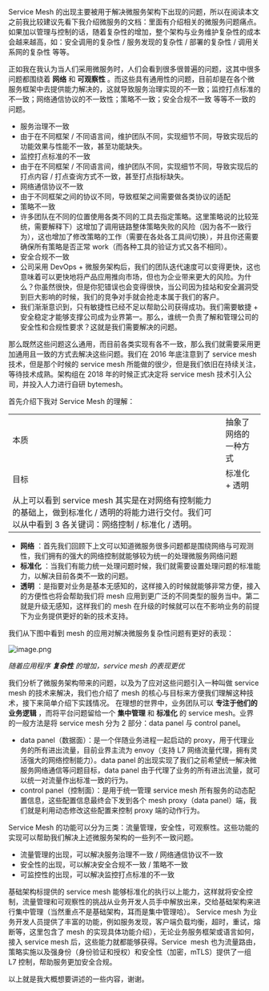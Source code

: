 <!--
 * @Author: your name
 * @Date: 2022-04-13 11:13:32
 * @LastEditTime: 2022-04-21 14:29:40
 * @LastEditors: Please set LastEditors
 * @Description: 打开koroFileHeader查看配置 进行设置: https://github.com/OBKoro1/koro1FileHeader/wiki/%E9%85%8D%E7%BD%AE
 * @FilePath: /infra-std/service_mesh/service_mesh_why.md
-->
Service Mesh 的出现主要被用于解决微服务架构下出现的问题，所以在阅读本文之前我比较建议先看下我介绍微服务的文档：​里面有介绍相关的微服务问题痛点。如果加以管理与控制的话，随着复杂性的增加，整个架构与业务维护复杂性的成本会越来越高，如：安全调用的复杂性 / 服务发现的复杂性 / 部署的复杂性 / 调用关系网的复杂性 等等。

正如我在我认为当人们采用微服务时，人们会看到很多很普遍的问题，这其中很多问题都围绕着 **网络** 和 **可观察性** 。而这些具有通用性的问题，目前却是在各个微服务框架中去提供能力解决的，这就导致服务治理实现的不一致；监控打点标准的不一致；网络通信协议的不一致性；策略不一致；安全合规不一致 等等不一致的问题。

-   服务治理不一致
-   由于在不同框架 / 不同语言间，维护团队不同，实现细节不同，导致实现后的功能效果与性能不一致，甚至功能缺失。
-   监控打点标准的不一致
-   由于在不同框架 / 不同语言间，维护团队不同，实现细节不同，导致实现后的打点内容 / 打点查询方式不一致，甚至打点指标缺失。
-   网络通信协议不一致
-   由于不同框架之间的协议不同，导致框架之间需要做各类协议的适配
-   策略不一致
-   许多团队在不同的位置使用各类不同的工具去指定策略。这里策略说的比较笼统，需要解释下）这增加了调用链路整体策略失败的风险（因为各不一致行为），这也增加了修改策略的工作（需要在各处各工具间切换），并且你还需要确保所有策略是否正常 work（而各种工具的验证方式又各不相同）。
-   安全合规不一致
-   公司采用 DevOps + 微服务架构后，我们的团队迭代速度可以变得更快，这也意味着可以更快地将产品应用推向市场，但也为企业带来更大的风险。为什么？你虽然很快，但是你犯错误也会变得很快，当公司因为挂站和安全漏洞受到巨大影响的时候，我们的竞争对手就会抢走本属于我们的客户。
-   我们渐渐意识到，只有敏捷性已经不足以帮助公司获得成功。我们需要敏捷 + 安全稳定才能够支撑公司成为业界第一。那么，谁统一负责了解和管理公司的安全性和合规性要求？这就是我们需要解决的问题。

那么既然这些问题这么通用，而目前各类实现有各不一致，那么我们就需要采用更加通用且一致的方式去解决这些问题。我们在 2016 年底注意到了 service mesh 技术，但是那个时候的 service mesh 所能做的很少，但是我们依旧在持续关注，等待技术成熟。架构组在 2018 年的时候正式决定将 service mesh 技术引入公司，并投入人力进行自研 bytemesh。

首先介绍下我对 Service Mesh 的理解：

|                                                                                          |              |
| ---------------------------------------------------------------------------------------- | ------------ |
|  本质                                                                                      |  抽象了网络的一种方式  |
|  目标                                                                                      |  标准化 + 透明    |
| 从上可以看到 service mesh 其实是在对网络有控制能力的基础上，做到标准化 / 透明的将能力进行交付。我们可以从中看到 3 各关键词：网络控制 / 标准化 / 透明。 |              |

-   **网络** ：首先我们回顾下上文可以知道微服务很多问题都是围绕网络与可观测性，我们拥有的强大的网络控制就能够较为统一的处理微服务网络问题
-   **标准化** ：当我们有能力统一处理问题时候，我们就需要设置处理问题的标准能力，以解决目前各类不一致的问题。
-   **透明** ：是指要对业务是基本无感知的，这样接入的时候就能够非常方便，接入的方便性也将会帮助我们将 mesh 应用到更广泛的不同类型的服务当中。第二就是升级无感知，这样我们的 mesh 在升级的时候就可以在不影响业务的前提下为业务提供更好的新的技术支持。

我们从下图中看到 mesh 的应用对解决微服务复杂性问题有更好的表现：

![image.png](https://p3-juejin.byteimg.com/tos-cn-i-k3u1fbpfcp/2deb0b9ae7424e2cbb4149e37ed96cab~tplv-k3u1fbpfcp-zoom-1.image)

*随着应用程序* ***复杂性*** *的增加，service mesh 的表现更优*

我们分析了微服务架构带来的问题，以及为了应对这些问题引入一种叫做 service mesh 的技术来解决，我们也介绍了 mesh 的核心与目标来方便我们理解这种技术，接下来简单介绍下实践情况。 在理想的世界中，业务团队可以 **专注于他们的业务逻辑** ，而将平台问题留给一个 **集中管理** 和 **标准化** 的 service mesh。业界的一般方法是将 service mesh 分为 2 部分：data panel 与 control panel。

-   data panel（数据面）：是一个伴随业务进程一起启动的 proxy，用于代理业务的所有进出流量，目前业界主流为 envoy（支持 L7 网络流量代理，拥有灵活强大的网络控制能力）。data panel 的出现实现了我们之前希望统一解决微服务网络通信等问题目标，data panel 由于代理了业务的所有进出流量，就可以统一对流量作出标准一致的行为。
-   control panel（控制面）：是用于统一管理 service mesh 所有服务的动态配置信息，这些配置信息最终会下发到各个 mesh proxy（data panel）端，我们就是利用动态修改这些配置来控制 proxy 端的动作行为。

Service Mesh 的功能可以分为三类：流量管理，安全性，可观察性。这些功能的实现可以帮助我们解决上述微服务架构的一些列不一致问题。

-   流量管理的出现，可以解决服务治理不一致 / 网络通信协议不一致
-   安全性的出现，可以解决安全合规不一致 / 策略不一致
-   可监控性的出现，可以解决监控打点标准的不一致

基础架构标提供的 service mesh 能够标准化的执行以上能力，这样就将安全控制，流量管理和可观察性的挑战从业务开发人员手中解放出来，交给基础架构来进行集中管理（当然重点不是基础架构，耳而是集中管理哈）。 Service mesh 为业务开发人员提供了丰富的功能，例如服务发现，客户端负载均衡，超时，重试，熔断等，这里包含了 mesh 的实现具体功能介绍），无论业务服务框架或语言如何，接入 service mesh 后，这些能力就都能够获得。Service  mesh 也为流量路由，策略实施以及强身份（身份验证和授权）和安全性（加密，mTLS）提供了一组 L7 控制，帮助服务更加安全合规。

以上就是我大概想要讲述的一些内容，谢谢。